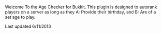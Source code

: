 Welcome To the Age Checker for Bukkit. This plugin is designed to autorank players on a server as long as they A: Provide their birthday, and B: Are of a set age to play.

Last updated 6/11/2013